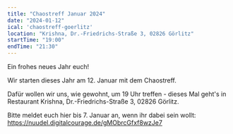```yaml
---
title: "Chaostreff Januar 2024"
date: "2024-01-12"
ical: 'chaostreff-goerlitz'
location: "Krishna, Dr.-Friedrichs-Straße 3, 02826 Görlitz"
startTime: "19:00"
endTime: "21:30"
---
```


Ein frohes neues Jahr euch!

Wir starten dieses Jahr am 12. Januar mit dem Chaostreff. 

Dafür wollen wir uns, wie gewohnt, um 19 Uhr treffen - dieses Mal geht's in Restaurant Krishna, Dr.-Friedrichs-Straße 3, 02826 Görlitz.

Bitte meldet euch hier bis 7. Januar an, wenn ihr dabei sein wollt: https://nuudel.digitalcourage.de/gMObrcGfxf8wzJe7